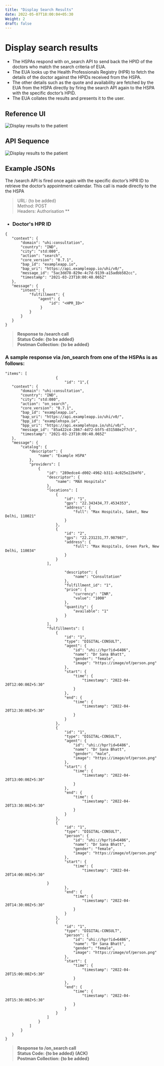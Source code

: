 ```yaml
---
title: "Display Search Results"
date: 2022-05-07T18:00:04+05:30
Weight: 2
draft: false
---
```


# Display search results

- The HSPAs respond with on_search API to send back the HPID of the doctors who match the search criteria of EUA.
- The EUA looks up the Health Professionals Registry (HPR) to fetch the details of the doctor against the HPIDs received from the HSPA.
- The other details such as the quote and availability are fetched by the EUA from the HSPA directly by firing the search API again to the HSPA with the specific doctor’s HPID.
- The EUA collates the results and presents it to the user. 

## Reference UI
![Display results to the patient](../Display_Results_UIR.png)

## API Sequence
![Display results to the patient](../Display_Results_SeqAPI.png)

## Example JSONs
The /search API is fired once again with the specific doctor’s HPR ID to retrieve the doctor’s appointment calendar. This call is made directly to the the HSPA

> URL: {to be added}\
> Method: POST\
> Headers: Authorisation **

- ### Doctor's HPR ID
```
{
   "context": {
       "domain": "uhi:consultation",
       "country": "IND",
       "city": "std:080",
       "action": "search",
       "core_version": "0.7.1",
       "bap_id": "exampleapp.io",
       "bap_uri": "https://api.exampleapp.io/uhi/v0/",
       "message_id": "5ac3dd78-829e-4c7d-9139-a15adbb582cc",
       "timestamp": "2021-03-23T10:00:40.065Z"
   },
   "message": {
       "intent": {
           "fulfillment": {
               "agent": {
                    "id": "<HPR_ID>"
                }
           }
       }
   }
}
```
> **Response to /search call**\
>  **Status Code: {to be added}**\
> **Postman Collection: {to be added}**

### A sample response via /on_search from one of the HSPAs is as follows:
```
"items": [
                       {
                           "id": "1",{
   "context": {
       "domain": "uhi:consultation",
       "country": "IND",
       "city": "std:080",
       "action": "on_search",
       "core_version": "0.7.1",
       "bap_id": "exampleapp.io",
       "bap_uri": "https://api.exampleapp.io/uhi/v0/",
       "bpp_id": "examplehspa.io",
       "bpp_uri": "https://api.examplehspa.io/uhi/v0/",
       "message_id": "85a422c4-2867-4d72-b5f5-d31588e2f7c5",
       "timestamp": "2021-03-23T10:00:40.065Z"
   },
   "message": {
       "catalog": {
           "descriptor": {
               "name": "Example HSPA"
           },
           "providers": [
               {
                   "id": "289edce4-d002-4962-b311-4c025e22b4f6",
                   "descriptor": {
                       "name": "MAX Hospitals"
                   },
                   "locations": [
                       {
                           "id": "1",
                           "gps": "22.343434,77.4534353",
                           "address": {
                               "full": "Max Hospitals, Saket, New Delhi, 110021"
                           }
                       },
                       {
                           "id": "2",
                           "gps": "22.231231,77.987987",
                           "address": {
                               "full": "Max Hospitals, Green Park, New Delhi, 110034"
                           }
                       }
                   ],
 
                           "descriptor": {
                               "name": "Consultation"
                           },
                           "fulfillment_id": "1",
                           "price": {
                               "currency": "INR",
                               "value": "1000"
                           },
                           "quantity": {
                               "available": "1"
                           }
                       }
                   ],
                   "fulfillments": [
                       {
                           "id": "1",
                           "type": "DIGITAL-CONSULT",
                           "agent": {
                               "id": "uhi://hpr?id=6486",
                               "name": "Dr Sana Bhatt",
                               "gender": "female",
                               "image": "https://image/of/person.png"
                           },
                           "start": {
                               "time": {
                                   "timestamp": "2022-04-20T12:00:00Z+5:30"
                               }
                           },
                           "end": {
                               "time": {
                                   "timestamp": "2022-04-20T12:30:00Z+5:30"
                               }
                           }
                       },
                       {
                           "id": "1",
                           "type": "DIGITAL-CONSULT",
                           "agent": {
                               "id": "uhi://hpr?id=6486",
                               "name": "Dr Sana Bhatt",
                               "gender": "male",
                               "image": "https://image/of/person.png"
                           },
                           "start": {
                               "time": {
                                   "timestamp": "2022-04-20T13:00:00Z+5:30"
                               }
                           },
                           "end": {
                               "time": {
                                   "timestamp": "2022-04-20T13:30:00Z+5:30"
                               }
                           }
                       },
                       {
                           "id": "1",
                           "type": "DIGITAL-CONSULT",
                           "person": {
                               "id": "uhi://hpr?id=6486",
                               "name": "Dr Sana Bhatt",
                               "gender": "female",
                               "image": "https://image/of/person.png"
                           },
                           "start": {
                               "time": {
                                   "timestamp": "2022-04-20T14:00:00Z+5:30"
            
                   }
                           },
                           "end": {
                               "time": {
                                   "timestamp": "2022-04-20T14:30:00Z+5:30"
                               }
                           }
                       },
                       {
                           "id": "1",
                           "type": "DIGITAL-CONSULT",
                           "person": {
                               "id": "uhi://hpr?id=6486",
                               "name": "Dr Sana Bhatt",
                               "gender": "female",
                               "image": "https://image/of/person.png"
                           },
                           "start": {
                               "time": {
                                   "timestamp": "2022-04-20T15:00:00Z+5:30"
                               }
                           },
                           "end": {
                               "time": {
                                   "timestamp": "2022-04-20T15:30:00Z+5:30"
                               }
                           }
                       }
                   ]
               }
           ]
       }
   }
}
```
> **Response to /on_search call**\
>  **Status Code: {to be added} (ACK)**\
> **Postman Collection: {to be added}**


